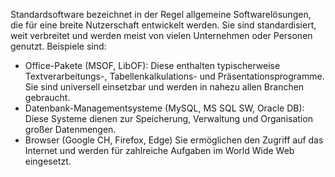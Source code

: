 
Standardsoftware bezeichnet in der Regel allgemeine Softwarelösungen, die für eine breite Nutzerschaft entwickelt werden. Sie sind standardisiert, weit verbreitet und werden meist von vielen Unternehmen oder Personen genutzt. Beispiele sind:


- Office-Pakete (MSOF, LibOF): Diese enthalten typischerweise Textverarbeitungs-, Tabellenkalkulations- und Präsentationsprogramme.  Sie sind universell einsetzbar und werden in nahezu allen Branchen gebraucht.
- Datenbank-Managementsysteme (MySQL, MS SQL SW, Oracle DB): Diese Systeme dienen zur Speicherung, Verwaltung und Organisation großer Datenmengen.
- Browser (Google CH, Firefox, Edge) Sie ermöglichen den Zugriff auf das Internet und werden für zahlreiche Aufgaben im World Wide Web eingesetzt.